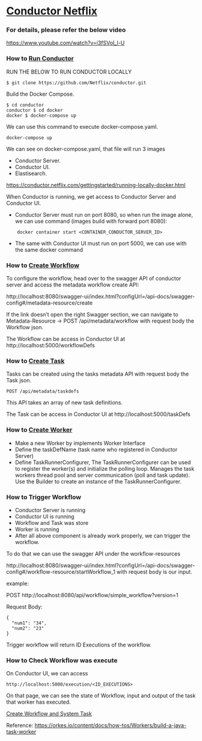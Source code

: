 # [Conductor Netflix]

### For details, please refer the below video
https://www.youtube.com/watch?v=i3fSVoI_l-U

### How to [Run Conductor]

RUN THE BELOW TO RUN CONDUCTOR LOCALLY 

```
$ git clone https://github.com/Netflix/conductor.git
```

Build the Docker Compose.
```
$ cd conductor
conductor $ cd docker
docker $ docker-compose up
```
We can use this command to execute docker-compose.yaml.
```
docker-compose up
``` 




We can see on docker-compose.yaml, that file will run 3 images
- Conductor Server.
- Conductor UI.
- Elastisearch.

https://conductor.netflix.com/gettingstarted/running-locally-docker.html

When Conductor is running, we get access to Conductor Server and Conductor UI. 
- Conductor Server must run on port 8080, so when run the image alone, we can use command (images build with forward port 8080):
```
    docker container start <CONTAINER_CONDUCTOR_SERVER_ID>
```
- The same with Conductor UI must run on port 5000, we can use with the same docker command

### How to [Create Workflow]
To configure the workflow, head over to the swagger API of conductor server and access the metadata workflow create API:

http://localhost:8080/swagger-ui/index.html?configUrl=/api-docs/swagger-config#/metadata-resource/create

If the link doesn’t open the right Swagger section, we can navigate to Metadata-Resource → POST /api/metadata/workflow 
with request body the Workflow json.

The Workflow can be access in Conductor UI at http://localhost:5000/workflowDefs
### How to [Create Task]
Tasks can be created using the tasks metadata API with request body the Task json.

``POST /api/metadata/taskdefs``

This API takes an array of new task definitions.

The Task can be access in Conductor UI at http://localhost:5000/taskDefs
### How to [Create Worker]
- Make a new Worker by implements Worker Interface
- Define the taskDefName (task name who registered in Conductor Server)
- Define TaskRunnerConfigurer, 
The TaskRunnerConfigurer can be used to register the worker(s) and initialize the polling loop. Manages the task workers thread pool and server communication (poll and task update).
Use the Builder to create an instance of the TaskRunnerConfigurer.

### How to Trigger Workflow

- Conductor Server is running
- Conductor UI is running
- Workflow and Task was store
- Worker is running
- After all above component is already work properly, we can trigger the workflow. 

To do that we can use the swagger API under the workflow-resources

http://localhost:8080/swagger-ui/index.html?configUrl=/api-docs/swagger-config#/workflow-resource/startWorkflow_1 with request body is our input.

example:

POST http://localhost:8080/api/workflow/simple_workflow?version=1

Request Body: 
```
{
  "num1": "34",
  "num2": "23"
}
```

Trigger workflow will return ID Executions of the workflow.

### How to Check Workflow was execute
On Conductor UI, we can access 
```
http://localhost:5000/execution/<ID_EXECUTIONS>
```
On that page, we can see the state of Workflow, input and output of the task that worker has executed.


[Create Workflow and System Task]

[Create Workflow and System Task]: https://conductor.netflix.com/labs/running-first-workflow.html

Reference: https://orkes.io/content/docs/how-tos/Workers/build-a-java-task-worker


[Conductor Server API Spec]: https://conductor.netflix.com/apispec.html


[Run Conductor]: https://conductor.netflix.com/gettingstarted/docker.html

[Create Workflow]: https://conductor.netflix.com/gettingstarted/startworkflow.html

[Create Task]: https://conductor.netflix.com/how-tos/Tasks/creating-tasks.html

[Create Worker]: https://github.com/Netflix/conductor/blob/main/client/src/test/java/com/netflix/conductor/client/sample/Main.java
[Conductor Netflix]: https://conductor.netflix.com/


